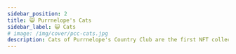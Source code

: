 ```yaml
---
sidebar_position: 2
title: 😺 Purrnelope's Cats
sidebar_label: 😺 Cats
# image: /img/cover/pcc-cats.jpg
description: Cats of Purrnelope's Country Club are the first NFT collection in PCC Universe with 10,000 randomly generated NFTs that exist on the Ethereum Blockchain. Cats are Tier 1 NFTs.
---
```


